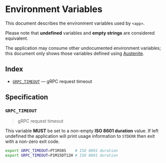 # Environment Variables

This document describes the environment variables used by `<app>`.

Please note that **undefined** variables and **empty strings** are considered
equivalent.

The application may consume other undocumented environment variables; this
document only shows those variables defined using [Austenite].

[austenite]: https://github.com/ezzatron/austenite

## Index

- [`GRPC_TIMEOUT`](#GRPC_TIMEOUT) — gRPC request timeout

## Specification

### `GRPC_TIMEOUT`

> gRPC request timeout

This variable **MUST** be set to a non-empty **ISO 8601 duration** value.
If left undefined the application will print usage information to `STDERR` then
exit with a non-zero exit code.

```sh
export GRPC_TIMEOUT=PT1M30S    # ISO 8601 duration
export GRPC_TIMEOUT=P1M15DT12H # ISO 8601 duration
```
